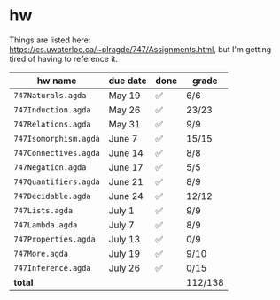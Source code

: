 # hw

Things are listed here: https://cs.uwaterloo.ca/~plragde/747/Assignments.html, but I'm getting tired of having to reference it.

| hw name               | due date | done     | grade   |
| --------------------- | -------- | -------- | ------- |
| `747Naturals.agda`    | May 19   | &#x2705; | 6/6     |
| `747Induction.agda`   | May 26   | &#x2705; | 23/23   |
| `747Relations.agda`   | May 31   | &#x2705; | 9/9     |
| `747Isomorphism.agda` | June 7   | &#x2705; | 15/15   |
| `747Connectives.agda` | June 14  | &#x2705; | 8/8     |
| `747Negation.agda`    | June 17  | &#x2705; | 5/5     |
| `747Quantifiers.agda` | June 21  | &#x2705; | 8/9     |
| `747Decidable.agda`   | June 24  | &#x2705; | 12/12   |
| `747Lists.agda`       | July 1   | &#x2705; | 9/9     |
| `747Lambda.agda`      | July 7   | &#x2705; | 8/9     |
| `747Properties.agda`  | July 13  | &#x2705; | 0/9     |
| `747More.agda`        | July 19  | &#x2705; | 9/10    |
| `747Inference.agda`   | July 26  | &#x2705; | 0/15    |
| **total**             |          |          | 112/138 |
